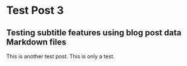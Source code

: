 # Test Post 3
## Testing subtitle features using blog post data Markdown files

This is another test post. This is only a test.
